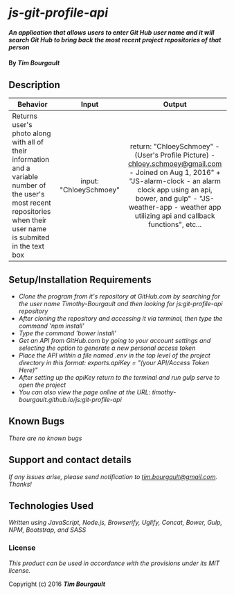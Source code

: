 # _js-git-profile-api_

#### _An application that allows users to enter Git Hub user name and it will search Git Hub to bring back the most recent project repositories of that person_

#### By _**Tim Bourgault**_

## Description

| Behavior |      Input    | Output|
|----------|:-------------:|:-----:|
| Returns user's photo along with all of their information and a variable number of the user's most recent repositories when their user name is submited in the text box | input: "ChloeySchmoey" | return:  "ChloeySchmoey" - (User's Profile Picture) - chloey.schmoey@gmail.com - Joined on Aug 1, 2016" + "JS-alarm-clock - an alarm clock app using an api, bower, and gulp" - "JS-weather-app - weather app utilizing api and callback functions", etc...|


## Setup/Installation Requirements

* _Clone the program from it's repository at GitHub.com by searching for the user name Timothy-Bourgault and then looking for js:git-profile-api repository_
* _After cloning the repository and accessing it via terminal, then type the command 'npm install'_
* _Type the command 'bower install'_
* _Get an API from GitHub.com by going to your account settings and selecting the option to generate a new personal access token_
* _Place the API within a file named .env in the top level of the project directory in this format: exports.apiKey = "(your API/Access Token Here)"_
* _After setting up the apiKey return to the terminal and run gulp serve to open the project_
* _You can also view the page online at the URL: timothy-bourgault.github.io/js:git-profile-api_

## Known Bugs

_There are no known bugs_

## Support and contact details

_If any issues arise, please send notification to tim.bourgault@gmail.com. Thanks!_

## Technologies Used

_Written using JavaScript, Node.js, Browserify, Uglify, Concat, Bower, Gulp, NPM, Bootstrap, and SASS_

### License

*This product can be used in accordance with the provisions under its MIT license.*

Copyright (c) 2016 **_Tim Bourgault_**
